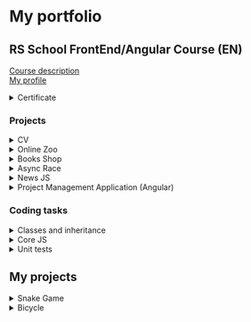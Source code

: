 # My portfolio
## RS School FrontEnd/Angular Course (EN)
[Course description](https://rs.school/js-en/)  
[My profile](https://app.rs.school/cv/be5c7c13-6e84-479d-b995-cedd3a593c22)
<details>
<summary>Certificate</summary>

[![Certificate](/img/cert.png)](https://app.rs.school/certificate/5bm7utrx)
</details>

### Projects
<details>
<summary>CV</summary>

[Task](https://github.com/rolling-scopes-school/js-fe-course-en/blob/main/tasks/CV(markdown)/CV(HTML+CSS+Markdown).md)  
[Source code](https://github.com/BayanAlex/rs-cv)  
[Deployment](https://bayanalex.github.io/rs-cv/)  
##### Description:  
Landing page of own design. Adaptive.  
##### Tools:  
`HTML, CSS`  

[![LINK](/img/cv.png)](https://bayanalex.github.io/rs-cv/)
</details>

<details>
<summary>Online Zoo</summary>

[Task](https://github.com/rolling-scopes-school/js-fe-course-en/blob/main/tasks/online-zoo/online-zoo.md)  
[Source code](https://github.com/BayanAlex/rs-online-zoo)  
[Deployment](https://bayanalex.github.io/rs-online-zoo/)  
##### Description:  
Pages **About** and **Donate** including sliders, popup, burger menu. Adaptive. Pixel perfect.  
##### Tools:  
`HTML, SCSS, JavaScript, Figma`  

[![LINK](/img/zoo.png)](https://bayanalex.github.io/rs-online-zoo/)
</details>

<details>
<summary>Books Shop</summary>

[Task](https://github.com/rolling-scopes-school/js-fe-course-en/blob/main/tasks/online-zoo/online-zoo.md)  
[Source code](https://github.com/rolling-scopes-school/js-fe-course-en/blob/main/tasks/books-shop/books-shop.md)  
[Deployment](https://bayanalex.github.io/rs-books-shop/)  
##### Description:  
Pages **Main** and **Order** of own design. HTML body of page Main is fully created using JS DOM.  
Drag and drop, books search and rating functionality, bag slider, book description popup, order form validation.  
##### Tools:  
`HTML, SCSS, JavaScript`   

[![LINK](/img/bookshop.png)](https://bayanalex.github.io/rs-books-shop/)
</details>

<details>
<summary>Async Race</summary>

[Task](https://github.com/rolling-scopes-school/js-fe-course-en/blob/main/tasks/async-race/async-race.md)  
[Source code](https://github.com/BayanAlex/rs-async-race)  
[Deployment](https://bayanalex.github.io/rs-async-race/)  
##### Description:  
SPA FrontEnd of the own design. Pages **Garage** and **Winners**. HTML body is fully created using JS DOM.  
Working with cars, race (note: cars can "break" during a race), pagination, winners table is made via provided REST API BackEnd.  
SVG cars moving animation individually or a race of all cars on the page.  
Practice of DOM, promises, fetch, async/await, JS-animation, ES6 modules.  
##### Tools: 
`HTML, SCSS, JavaScript, Webpack`   

[![LINK](/img/async-race.png)](https://bayanalex.github.io/rs-async-race/)
</details>

<details>
<summary>News JS</summary>

[Task](https://github.com/rolling-scopes-school/js-fe-course-en/blob/main/tasks/typescript/typescript.md)  
[Source code](https://github.com/BayanAlex/rs-news-js-to-ts)  
##### Description:  
Getting news from the free API [newsapi.org](https://newsapi.org/). Existing project migration from JavaScript to TypeScript. Redesign + adaptive.  
##### Tools:  
`HTML, CSS, TypeScript`   

Note: the project must be run on a localhost, since API CORS is disabled in a free version.  

![LINK](/img/news.png)
</details>

<details>
<summary>Project Management Application (Angular)</summary>

[Task](https://github.com/rolling-scopes-school/js-fe-course-en/blob/main/tasks/angular/project-management-system.md)  
[Source code](https://github.com/BayanAlex/rs-pma-angular)  
[Deployment](https://cyberalex-pma.netlify.app/)
##### Description:  
Adaptive FrontEnd application of own design. It is using provided REST API BackEnd. The application is based on a basic [Trello](https://trello.com/) functionality.  
User can create columns of tasks grouped in boards. Each task includes a description and a checklist.  
Using drag and drop, user can reorder columns, move tasks within and between columns. User can search tasks via BackEnd.  
The application is localized in 2 languages (English and Ukrainian).  
##### Tools:  
`HTML, SCSS, Angular, TypeScript, RxJS, Material, Tailwind, Ng-translate`  

[![LINK](/img/pma1.png)](https://cyberalex-pma.netlify.app/)  
[![LINK](/img/pma2.png)](https://cyberalex-pma.netlify.app/)  
[![LINK](/img/pma3.png)](https://cyberalex-pma.netlify.app/)  
[![LINK](/img/pma4.png)](https://cyberalex-pma.netlify.app/)  
</details>

### Coding tasks
<details>
<summary>Classes and inheritance</summary>

[Task](https://github.com/rolling-scopes-school/js-fe-course-en/blob/main/tasks/classes-inheritance/classes-inheritance.md)  
[Source code](https://github.com/BayanAlex/rs-classes-inheritance)
##### Description:  
ES5 and ES6 classes inheritance and functions chaining.  
##### Tools:  
`JavaScript`
</details>

<details>
<summary>Core JS</summary>

[Task](https://github.com/rolling-scopes-school/js-fe-course-en/blob/main/tasks/core-js-101/core-js-101.md)  
[Source code](https://github.com/BayanAlex/rs-unit-tests)
##### Description:  
98 various coding tasks.  
##### Tools:  
`JavaScript`
</details>

<details>
<summary>Unit tests</summary>

[Task](https://github.com/rolling-scopes-school/js-fe-course-en/blob/main/tasks/unit-tests/unit-tests.md)  
[Source code](https://github.com/BayanAlex/rs-unit-tests)
##### Description:  
Own versions of a set of [Lodash](https://lodash.com/) functions for arrays and objects and unit tests for them.  
Tests coverage 100%.  
##### Tools:  
`JavaScript, Jest`
</details>

## My projects
<details>
<summary>Snake Game</summary>

[Source code](https://gitlab.com/cyberalex/snake)  
[Deployment](https://cyberalex.gitlab.io/snake/)  
##### Description:  
My first JavaScript project. It is my adaptive version of the famous Snake Game.  
##### Tools:  
`HTML, SCSS, JavaScript`  

[![LINK](/img/snake1.png)](https://cyberalex.gitlab.io/snake/)  
[![LINK](/img/snake2.png)](https://cyberalex.gitlab.io/snake/)
</details>

<details>
<summary>Bicycle</summary>

[Source code](https://gitlab.com/cyberalex/bicycle)  
[Deployment](https://cyberalex.gitlab.io/bicycle)  
##### Description:  
Adaptive markup of a landing from a PSD.  
##### Tools:  
`HTML, SCSS`  

[![LINK](/img/bicycle.png)](https://cyberalex.gitlab.io/bicycle)
</details>